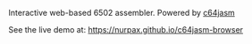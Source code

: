 Interactive web-based 6502 assembler.  Powered by [c64jasm](https://nurpax.github.io/c64jasm/)

See the live demo at: https://nurpax.github.io/c64jasm-browser
